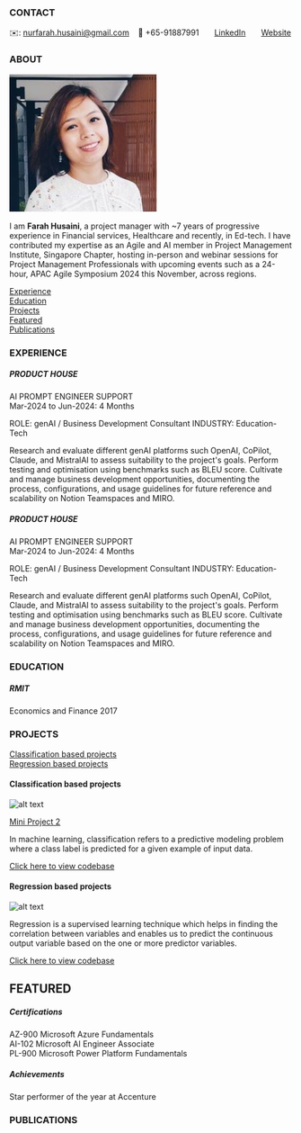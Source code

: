 <!-- CONTACT Section Starts -->
### CONTACT

<!-- Add your details -->
✉️: nurfarah.husaini@gmail.com 
&nbsp;&nbsp; 📲 +65-91887991
&nbsp;&nbsp;&nbsp;&nbsp;&nbsp; [LinkedIn](https://www.linkedin.com/in/farah-husaini/) 
&nbsp;&nbsp;&nbsp;&nbsp;&nbsp; [Website](https://www.linkedin.com/in/farah-husaini/)
<!-- CONTACT Section Ends -->

<!-- ABOUT Section Starts -->
### ABOUT
<!-- Add link to your picture -->

![alt text](https://raw.githubusercontent.com/fh19291/farah_husaini/main/images/Profile%20photo.png)

<!-- Add your details -->

I am __Farah Husaini__, a project manager with ~7 years of progressive experience in Financial services, Healthcare and recently, in Ed-tech. I have contributed my expertise as an Agile and AI member in Project Management Institute, Singapore Chapter, hosting in-person and webinar sessions for Project Management Professionals with upcoming events such as a 24-hour, APAC Agile Symposium 2024 this November, across regions.


<!-- Add link to the sections -->
[Experience](#experience) <br>
[Education](#education) <br>
[Projects](#projects) <br>
[Featured](#featured) <br>
[Publications](#publications) <br>

<!-- ABOUT Section Ends -->

<!-- EXPERIENCE Section Starts -->
### EXPERIENCE
<!-- Add your details -->
##### PRODUCT HOUSE
AI PROMPT ENGINEER SUPPORT<br>
Mar-2024 to Jun-2024: 4 Months

ROLE: genAI / Business Development Consultant
INDUSTRY: Education-Tech

Research and evaluate different genAI platforms such OpenAI, CoPilot, Claude, and MistralAI to assess suitability to the project's goals. Perform testing and optimisation using benchmarks such as BLEU score. Cultivate and manage business development opportunities, documenting the process, configurations, and usage guidelines for future reference and scalability on Notion Teamspaces and MIRO.

##### PRODUCT HOUSE
AI PROMPT ENGINEER SUPPORT<br>
Mar-2024 to Jun-2024: 4 Months

ROLE: genAI / Business Development Consultant
INDUSTRY: Education-Tech

Research and evaluate different genAI platforms such OpenAI, CoPilot, Claude, and MistralAI to assess suitability to the project's goals. Perform testing and optimisation using benchmarks such as BLEU score. Cultivate and manage business development opportunities, documenting the process, configurations, and usage guidelines for future reference and scalability on Notion Teamspaces and MIRO.

<!-- EXPERIENCE Section Ends -->

<!-- EDUCATION Section Starts -->
### EDUCATION
<!-- Add your details -->
##### RMIT
Economics and Finance 2017

<!-- EDUCATION Section Ends -->

<!-- PROJECTS Section Starts -->
### PROJECTS
<!-- Add your details -->

[Classification based projects](#classification-based-projects) <br>
[Regression based projects](#regression-based-projects) <br>

<!-- Add your details -->

#### Classification based projects
![alt text](https://raw.githubusercontent.com/krvishwesh54/Kumar-Vishwesh/main/images/Classification.png)

[Mini Project 2](https://github.com/fh19291/farah_husaini/blob/main/documents/Group%204_Mini%20project%202%20solution/Group%204_Mini%20project%202%20solution.ipynb)

In machine learning, classification refers to a predictive modeling problem where a class label is predicted for a given example of input data.

[Click here to view codebase](https://github.com/krvishwesh54/DataScience_DeepLearning_MachineLearning/tree/master/Classification)

#### Regression based projects
![alt text](https://raw.githubusercontent.com/krvishwesh54/Kumar-Vishwesh/main/images/Regression.jpg)

Regression is a supervised learning technique which helps in finding the correlation between variables and enables us to predict the continuous output variable based on the one or more predictor variables.

[Click here to view codebase](https://github.com/krvishwesh54/DataScience_DeepLearning_MachineLearning/tree/master/Regression)

<!-- PROJECTS Section Ends -->

<!-- FEATURED Section Starts -->
## FEATURED
<!-- Add your details -->
##### Certifications
AZ-900 Microsoft Azure Fundamentals <br>
AI-102 Microsoft AI Engineer Associate <br>
PL-900 Microsoft Power Platform Fundamentals

##### Achievements
Star performer of the year at Accenture
<!-- FEATURED Section Ends -->

### PUBLICATIONS
